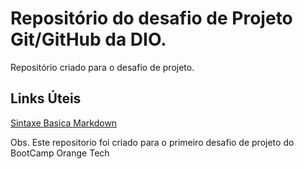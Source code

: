 # Repositório do desafio de Projeto Git/GitHub da DIO.
Repositório criado para o desafio de projeto.

## Links Úteis
[Sintaxe Basica Markdown](https://www.markdownguide.org/basic-syntax/)


Obs. Este repositorio foi criado para o primeiro desafio de projeto do BootCamp Orange Tech
